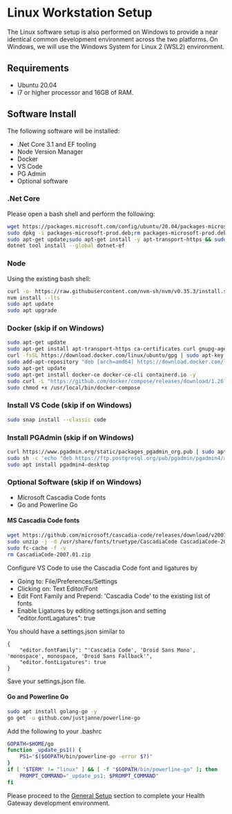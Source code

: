 # Linux Workstation Setup

The Linux software setup is also performed on Windows to provide a near identical common development environment across the two platforms.  On Windows, we will use the Windows System for Linux 2 (WSL2) environment.

## Requirements

* Ubuntu 20.04
* i7 or higher processor and 16GB of RAM.

## Software Install

The following software will be installed:

* .Net Core 3.1 and EF tooling
* Node Version Manager
* Docker
* VS Code
* PG Admin
* Optional software

### .Net Core

Please open a bash shell and perform the following:

```bash
wget https://packages.microsoft.com/config/ubuntu/20.04/packages-microsoft-prod.deb -O packages-microsoft-prod.deb
sudo dpkg -i packages-microsoft-prod.deb;rm packages-microsoft-prod.deb
sudo apt-get update;sudo apt-get install -y apt-transport-https && sudo apt-get update && sudo apt-get install -y dotnet-sdk-3.1
dotnet tool install --global dotnet-ef
```

### Node

Using the existing bash shell:

```bash
curl -o- https://raw.githubusercontent.com/nvm-sh/nvm/v0.35.3/install.sh | bash
nvm install --lts
sudo apt update
sudo apt upgrade
```

### Docker (skip if on Windows)

```bash
sudo apt-get update
sudo apt-get install apt-transport-https ca-certificates curl gnupg-agent software-properties-common -y
curl -fsSL https://download.docker.com/linux/ubuntu/gpg | sudo apt-key add -
sudo add-apt-repository "deb [arch=amd64] https://download.docker.com/linux/ubuntu $(lsb_release -cs) stable"
sudo apt-get update
sudo apt-get install docker-ce docker-ce-cli containerd.io -y
sudo curl -L "https://github.com/docker/compose/releases/download/1.26.2/docker-compose-$(uname -s)-$(uname -m)" -o /usr/local/bin/docker-compose
sudo chmod +x /usr/local/bin/docker-compose
```

### Install VS Code (skip if on Windows)

```bash
sudo snap install --classic code
```

### Install PGAdmin (skip if on Windows)

```bash
curl https://www.pgadmin.org/static/packages_pgadmin_org.pub | sudo apt-key add
sudo sh -c 'echo "deb https://ftp.postgresql.org/pub/pgadmin/pgadmin4/apt/$(lsb_release -cs) pgadmin4 main" > /etc/apt/sources.list.d/pgadmin4.list && apt update'
sudo apt install pgadmin4-desktop
```

### Optional Software (skip if on Windows)

* Microsoft Cascadia Code fonts
* Go and Powerline Go

#### MS Cascadia Code fonts

```bash
wget https://github.com/microsoft/cascadia-code/releases/download/v2007.01/CascadiaCode-2007.01.zip
sudo unzip -j -d /usr/share/fonts/truetype/CascadiaCode CascadiaCode-2007.01.zip ttf/*
sudo fc-cache -f -v
rm CascadiaCode-2007.01.zip
```

Configure VS Code to use the Cascadia Code font and ligatures by

* Going to: File/Preferences/Settings
* Clicking on: Text Editor/Font
* Edit Font Family and Prepend: 'Cascadia Code' to the existing list of fonts
* Enable Ligatures by editing settings.json and setting "editor.fontLagatures": true

You should have a settings.json similar to

```console
{
    "editor.fontFamily": "'Cascadia Code', 'Droid Sans Mono', 'monospace', monospace, 'Droid Sans Fallback'",
    "editor.fontLigatures": true
}
```

Save your settings.json file.

#### Go and Powerline Go

```bash
sudo apt install golang-go -y
go get -u github.com/justjanne/powerline-go
```

Add the following to your .bashrc

```bash
GOPATH=$HOME/go
function _update_ps1() {
    PS1="$($GOPATH/bin/powerline-go -error $?)"
}
if [ "$TERM" != "linux" ] && [ -f "$GOPATH/bin/powerline-go" ]; then
    PROMPT_COMMAND="_update_ps1; $PROMPT_COMMAND"
fi
```

Please proceed to the [General Setup](./Configuration.md) section to complete your Health Gateway development environment.
